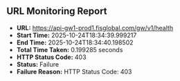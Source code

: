 ## URL Monitoring Report

- **URL:** https://api-gw1-prod1.fisglobal.com/gw/v1/health
- **Start Time:** 2025-10-24T18:34:39.999217
- **End Time:** 2025-10-24T18:34:40.198502
- **Total Time Taken:** 0.199285 seconds
- **HTTP Status Code:** 403
- **Status:** Failure
- **Failure Reason:** HTTP Status Code: 403
